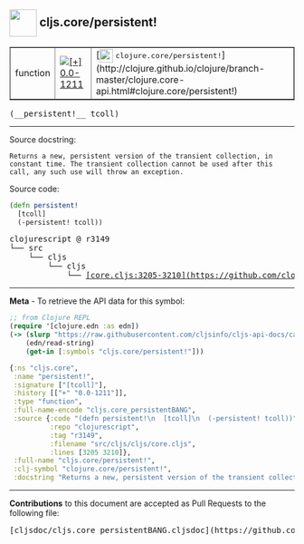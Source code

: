 ## <img width="48px" valign="middle" src="http://i.imgur.com/Hi20huC.png"> cljs.core/persistent!

 <table border="1">
<tr>

<td>function</td>
<td><a href="https://github.com/cljsinfo/cljs-api-docs/tree/0.0-1211"><img valign="middle" alt="[+] 0.0-1211" src="https://img.shields.io/badge/+-0.0--1211-lightgrey.svg"></a> </td>
<td>
[<img height="24px" valign="middle" src="http://i.imgur.com/1GjPKvB.png"> <samp>clojure.core/persistent!</samp>](http://clojure.github.io/clojure/branch-master/clojure.core-api.html#clojure.core/persistent!)
</td>
</tr>
</table>

 <samp>
(__persistent!__ tcoll)<br>
</samp>

---




Source docstring:

```
Returns a new, persistent version of the transient collection, in
constant time. The transient collection cannot be used after this
call, any such use will throw an exception.
```

Source code:

```clj
(defn persistent!
  [tcoll]
  (-persistent! tcoll))
```

 <pre>
clojurescript @ r3149
└── src
    └── cljs
        └── cljs
            └── <ins>[core.cljs:3205-3210](https://github.com/clojure/clojurescript/blob/r3149/src/cljs/cljs/core.cljs#L3205-L3210)</ins>
</pre>


---

__Meta__ - To retrieve the API data for this symbol:

```clj
;; from Clojure REPL
(require '[clojure.edn :as edn])
(-> (slurp "https://raw.githubusercontent.com/cljsinfo/cljs-api-docs/catalog/cljs-api.edn")
    (edn/read-string)
    (get-in [:symbols "cljs.core/persistent!"]))
```

```clj
{:ns "cljs.core",
 :name "persistent!",
 :signature ["[tcoll]"],
 :history [["+" "0.0-1211"]],
 :type "function",
 :full-name-encode "cljs.core_persistentBANG",
 :source {:code "(defn persistent!\n  [tcoll]\n  (-persistent! tcoll))",
          :repo "clojurescript",
          :tag "r3149",
          :filename "src/cljs/cljs/core.cljs",
          :lines [3205 3210]},
 :full-name "cljs.core/persistent!",
 :clj-symbol "clojure.core/persistent!",
 :docstring "Returns a new, persistent version of the transient collection, in\nconstant time. The transient collection cannot be used after this\ncall, any such use will throw an exception."}

```

---

__Contributions__ to this document are accepted as Pull Requests to the following file:

 <pre>
[cljsdoc/cljs.core_persistentBANG.cljsdoc](https://github.com/cljsinfo/cljs-api-docs/blob/master/cljsdoc/cljs.core_persistentBANG.cljsdoc)
</pre>

